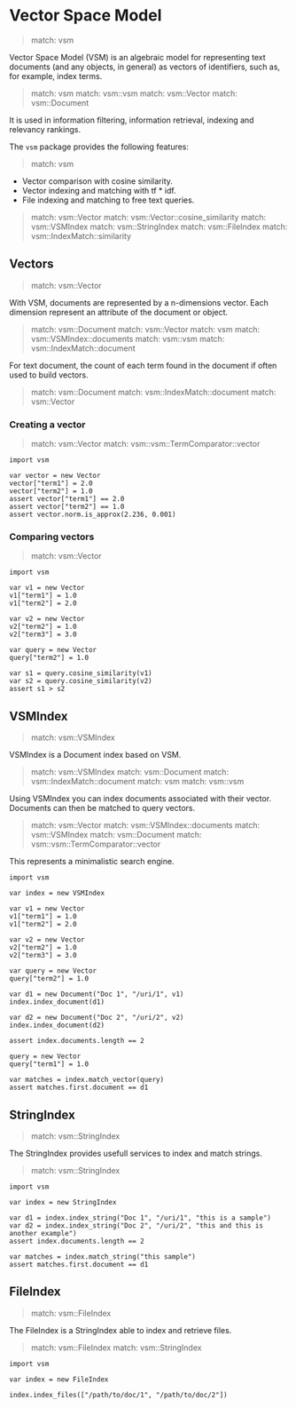 # Vector Space Model

> match: vsm

Vector Space Model (VSM) is an algebraic model for representing text documents
(and any objects, in general) as vectors of identifiers, such as, for example,
index terms.

> match: vsm
> match: vsm::vsm
> match: vsm::Vector
> match: vsm::Document

It is used in information filtering, information retrieval, indexing and
relevancy rankings.

The `vsm` package provides the following features:

> match: vsm

* Vector comparison with cosine similarity.
* Vector indexing and matching with tf * idf.
* File indexing and matching to free text queries.

> match: vsm::Vector
> match: vsm::Vector::cosine_similarity
> match: vsm::VSMIndex
> match: vsm::StringIndex
> match: vsm::FileIndex
> match: vsm::IndexMatch::similarity

## Vectors

> match: vsm::Vector

With VSM, documents are represented by a n-dimensions vector.
Each dimension represent an attribute of the document or object.

> match: vsm::Document
> match: vsm::Vector
> match: vsm
> match: vsm::VSMIndex::documents
> match: vsm::vsm
> match: vsm::IndexMatch::document

For text document, the count of each term found in the document if often used to
build vectors.

> match: vsm::Document
> match: vsm::IndexMatch::document
> match: vsm::Vector

### Creating a vector

> match: vsm::Vector
> match: vsm::vsm::TermComparator::vector

~~~
import vsm

var vector = new Vector
vector["term1"] = 2.0
vector["term2"] = 1.0
assert vector["term1"] == 2.0
assert vector["term2"] == 1.0
assert vector.norm.is_approx(2.236, 0.001)
~~~

### Comparing vectors

> match: vsm::Vector

~~~
import vsm

var v1 = new Vector
v1["term1"] = 1.0
v1["term2"] = 2.0

var v2 = new Vector
v2["term2"] = 1.0
v2["term3"] = 3.0

var query = new Vector
query["term2"] = 1.0

var s1 = query.cosine_similarity(v1)
var s2 = query.cosine_similarity(v2)
assert s1 > s2
~~~

## VSMIndex

> match: vsm::VSMIndex

VSMIndex is a Document index based on VSM.

> match: vsm::VSMIndex
> match: vsm::Document
> match: vsm::IndexMatch::document
> match: vsm
> match: vsm::vsm

Using VSMIndex you can index documents associated with their vector.
Documents can then be matched to query vectors.

> match: vsm::Vector
> match: vsm::VSMIndex::documents
> match: vsm::VSMIndex
> match: vsm::Document
> match: vsm::vsm::TermComparator::vector

This represents a minimalistic search engine.

~~~
import vsm

var index = new VSMIndex

var v1 = new Vector
v1["term1"] = 1.0
v1["term2"] = 2.0

var v2 = new Vector
v2["term2"] = 1.0
v2["term3"] = 3.0

var query = new Vector
query["term2"] = 1.0

var d1 = new Document("Doc 1", "/uri/1", v1)
index.index_document(d1)

var d2 = new Document("Doc 2", "/uri/2", v2)
index.index_document(d2)

assert index.documents.length == 2

query = new Vector
query["term1"] = 1.0

var matches = index.match_vector(query)
assert matches.first.document == d1
~~~

## StringIndex

> match: vsm::StringIndex

The StringIndex provides usefull services to index and match strings.

> match: vsm::StringIndex

~~~
import vsm

var index = new StringIndex

var d1 = index.index_string("Doc 1", "/uri/1", "this is a sample")
var d2 = index.index_string("Doc 2", "/uri/2", "this and this is another example")
assert index.documents.length == 2

var matches = index.match_string("this sample")
assert matches.first.document == d1
~~~

## FileIndex

> match: vsm::FileIndex

The FileIndex is a StringIndex able to index and retrieve files.

> match: vsm::FileIndex
> match: vsm::StringIndex

~~~nit
import vsm

var index = new FileIndex

index.index_files(["/path/to/doc/1", "/path/to/doc/2"])
~~~

